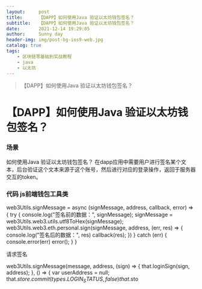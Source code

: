 ```yaml
---
layout:     post
title:      【DAPP】如何使用Java 验证以太坊钱包签名？
subtitle:   【DAPP】如何使用Java 验证以太坊钱包签名？
date:       2021-12-14 19:29:05
author:     Sunny day
header-img: img/post-bg-ios9-web.jpg
catalog: true
tags:
    - 区块链零基础到实战教程
    - java
    - 以太坊
---
```


>【DAPP】如何使用Java 验证以太坊钱包签名？

# 【DAPP】如何使用Java 验证以太坊钱包签名？


### 场景 

如何使用Java 验证以太坊钱包签名？
在dapp应用中需要用户进行签名某个文本，后台验证这个文本来源于这个账号，然后进行对应的登录操作，返回于服务器交互的token。

### 代码 js前端钱包工具类

web3Utils.signMessage = async (signMessage, address, callback, error) => { try { console.log("签名前的数据：", signMessage); signMessage = web3Utils.web3.utils.utf8ToHex(signMessage); web3Utils.web3.eth.personal.sign(signMessage, address, (err, res) => { console.log("签名后的数据：", res) callback(res); }) } catch (err) { console.error(err) error(); } }

请求签名

web3Utils.signMessage(message, address, (sign) => { that.loginSign(sign, address); }, () => { var userAddress = null; that.$store.commit(types.LOGIN_STATUS, false) that.$sto
